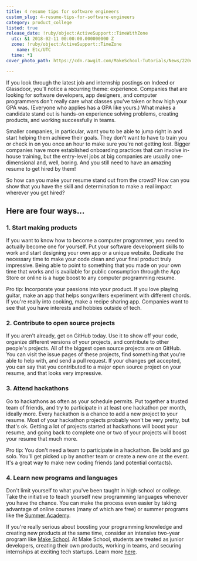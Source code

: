 ```yaml
---
title: 4 resume tips for software engineers
custom_slug: 4-resume-tips-for-software-engineers
category: product_college
listed: true
release_date: !ruby/object:ActiveSupport::TimeWithZone
  utc: &1 2018-02-11 00:00:00.000000000 Z
  zone: !ruby/object:ActiveSupport::TimeZone
    name: Etc/UTC
  time: *1
cover_photo_path: https://cdn.rawgit.com/MakeSchool-Tutorials/News/220d215b28a8981e46ce1d94d094dd8c4c6bb6b8//3417970c-2865-4863-94dd-7c325e5f1d5d/cover_photo.jpeg

---
```

If you look through the latest job and internship postings on Indeed or Glassdoor, you'll notice a recurring theme: experience. Companies that are looking for software developers, app designers, and computer programmers don't really care what classes you've taken or how high your GPA was. (Everyone who applies has a GPA like yours.) What makes a candidate stand out is hands-on experience solving problems, creating products, and working successfully in teams.

Smaller companies, in particular, want you to be able to jump right in and start helping them achieve their goals. They don't want to have to train you or check in on you once an hour to make sure you're not getting lost. Bigger companies have more established onboarding practices that can involve in-house training, but the entry-level jobs at big companies are usually one-dimensional and, well, boring. And you still need to have an amazing resume to get hired by them!

So how can you make your resume stand out from the crowd? How can you show that you have the skill and determination to make a real impact wherever you get hired?

## Here are four ways...

### 1. Start making products

If you want to know how to become a computer programmer, you need to actually become one for yourself. Put your software development skills to work and start designing your own app or a unique website. Dedicate the necessary time to make your code clean and your final product truly impressive. Being able to point to something that you made on your own time that works and is available for public consumption through the App Store or online is a huge boost to any computer programming resume.

Pro tip: Incorporate your passions into your product. If you love playing guitar, make an app that helps songwriters experiment with different chords. If you're really into cooking, make a recipe sharing app. Companies want to see that you have interests and hobbies outside of tech.

### 2. Contribute to open source projects

If you aren't already, get on GitHub today. Use it to show off your code, organize different versions of your projects, and contribute to other people's projects. All of the biggest open source projects are on GitHub. You can visit the issue pages of these projects, find something that you're able to help with, and send a pull request. If your changes get accepted, you can say that you contributed to a major open source project on your resume, and that looks very impressive.

### 3. Attend hackathons

Go to hackathons as often as your schedule permits. Put together a trusted team of friends, and try to participate in at least one hackathon per month, ideally more. Every hackathon is a chance to add a new project to your resume. Most of your hackathon projects probably won't be very pretty, but that's ok. Getting a lot of projects started at hackathons will boost your resume, and going back to complete one or two of your projects will boost your resume that much more.

Pro tip: You don't need a team to participate in a hackathon. Be bold and go solo. You'll get picked up by another team or create a new one at the event. It's a great way to make new coding friends (and potential contacts).

### 4. Learn new programs and languages

Don't limit yourself to what you've been taught in high school or college. Take the initiative to teach yourself new programming languages whenever you have the chance. You can make the process even easier by taking advantage of online courses (many of which are free) or summer programs like the [Summer Academy](https://www.makeschool.com/summer-academy/san-francisco).

If you're really serious about boosting your programming knowledge and creating new products at the same time, consider an intensive two-year program like [Make School](https://www.makeschool.com/product-college). At Make School, students are treated as junior developers, creating their own products, working in teams, and securing internships at exciting tech startups. Learn more [here](https://www.makeschool.com/product-college).
